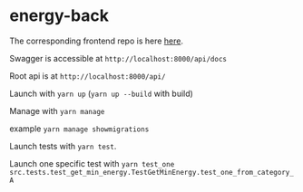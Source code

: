 # energy-back

The corresponding frontend repo is here [here](https://github.com/LukaBch/energy-front).

Swagger is accessible at `http://localhost:8000/api/docs`

Root api is at `http://localhost:8000/api/`

Launch with `yarn up` (`yarn up --build` with build)

Manage with `yarn manage`

example `yarn manage showmigrations`

Launch tests with `yarn test`.

Launch one specific test with `yarn test_one src.tests.test_get_min_energy.TestGetMinEnergy.test_one_from_category_A`

